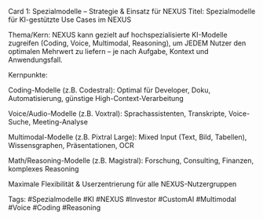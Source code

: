 Card 1: Spezialmodelle – Strategie & Einsatz für NEXUS
Titel: Spezialmodelle für KI-gestützte Use Cases im NEXUS

Thema/Kern:
NEXUS kann gezielt auf hochspezialisierte KI-Modelle zugreifen (Coding, Voice, Multimodal, Reasoning), um JEDEM Nutzer den optimalen Mehrwert zu liefern – je nach Aufgabe, Kontext und Anwendungsfall.

Kernpunkte:

Coding-Modelle (z.B. Codestral): Optimal für Developer, Doku, Automatisierung, günstige High-Context-Verarbeitung

Voice/Audio-Modelle (z.B. Voxtral): Sprachassistenten, Transkripte, Voice-Suche, Meeting-Analyse

Multimodal-Modelle (z.B. Pixtral Large): Mixed Input (Text, Bild, Tabellen), Wissensgraphen, Präsentationen, OCR

Math/Reasoning-Modelle (z.B. Magistral): Forschung, Consulting, Finanzen, komplexes Reasoning

Maximale Flexibilität & Userzentrierung für alle NEXUS-Nutzergruppen

Tags: #Spezialmodelle #KI #NEXUS #Investor #CustomAI #Multimodal #Voice #Coding #Reasoning